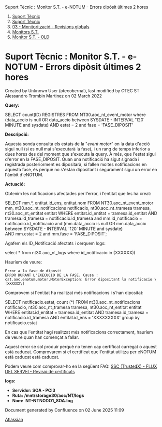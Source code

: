 Suport Tècnic : Monitor S.T. - e-NOTUM - Errors dipòsit últimes 2 hores  

1.  [Suport Tècnic](index.html)
2.  [Suport Tècnic](13893782.html)
3.  [03 - Monitorització - Revisions globals](26313327.html)
4.  [Monitors S.T.](Monitors-S.T._41522177.html)
5.  [Monitor S.T. - OLD](Monitor-S.T.---OLD_118555256.html)

Suport Tècnic : Monitor S.T. - e-NOTUM - Errors dipòsit últimes 2 hores
=======================================================================

Created by Unknown User (otecobernal), last modified by OTEC ST Alessandro Trombin Martinez on 02 March 2022

**Query:**

SELECT count(ID) REGISTRES
FROM NT30.aoc\_nt\_event\_motor
where (data\_accio is null OR data\_accio between SYSDATE - INTERVAL '120'
MINUTE and sysdate)
AND estat = 2
and fase = 'FASE\_DIPOSIT'

**Descripció:** 

Aquesta sonda consulta els estats de la "_event motor_" on la data d'acció sigui null (si es null mai s'executarà la fase), i un rang de temps inferior a dues hores des del moment que s'executa la query. A més, que l'estat sigui d'error en la FASE\_DIPOSIT. Quan una notificació ha sigut signada i registrada posteriorment es dipositarà, si fallen moltes notificacions en aquesta fase, és perquè no s'estan dipositant i segurament sigui un error en l'àmbit d'eNOTUM.

**Actuació:** 

Obtenim les notificacions afectades per l'error, i l'entitat que les ha creat:

SELECT mm.\*, entitat.id\_ens, entitat.nom
FROM NT30.aoc\_nt\_event\_motor mm, nt30.aoc\_nt\_notificacions notificacio, nt30.aoc\_nt\_tramesa tramesa, nt30.aoc\_nt\_entitat entitat
WHERE entitat.id\_entitat = tramesa.id\_entitat
AND tramesa.id\_tramesa = notificacio.id\_tramesa
and mm.id\_notificacio = notificacio.id\_notificacio
and (mm.data\_accio is null OR mm.data\_accio between SYSDATE - INTERVAL '120' MINUTE and sysdate)  
AND mm.estat = 2 and mm.fase = 'FASE\_DIPOSIT';

Agafem els ID\_Notificació afectats i cerquem logs:

select \* from nt30.aoc\_nt\_logs
where id\_notificacio in (XXXXXX))

Hauríem de veure:

	Error a la fase de diposit
	ERROR DURANT L'EXECUCIO DE LA FASE. Causa : cat.aoc.enotum.motor.MotorException: Error dipositant la notificacio \[XXXXXX\]

  

Comprovem si l'entitat ha realitzat més notificacions i s'han dipositat:

SELECT notificacio.estat, count (\*)
  FROM nt30.aoc\_nt\_notificacions notificacio,
       nt30.aoc\_nt\_tramesa       tramesa,
       nt30.aoc\_nt\_entitat       entitat
 WHERE entitat.id\_entitat = tramesa.id\_entitat
   AND tramesa.id\_tramesa = notificacio.id\_tramesa
AND entitat.id\_ens = 'XXXXXXXXX'
group by notificacio.estat

  

En cas que l'entitat hagi realitzat més notificacions correctament, hauríem de veure quan han començat a fallar.

Aquest error se sol produir perquè no tenen cap certificat carregat o aquest està caducat. Comprovarem si el certificat que l'entitat utilitza per eNOTUM està caducat està caducat.

Podem veure com comprovar-ho en la següent FAQ: [SSC (TrustedX) - FLUX DEL SERVEI - Revisió de certificats](26313660.html)

**logs:** 

*   **Servidor: SOA - PCI3**
*   **Ruta: /mnt/storage30/aoc/NT/logs**
*   **Nom:  NT-NTNODO1\_SOA.log**

Document generated by Confluence on 02 June 2025 11:09

[Atlassian](http://www.atlassian.com/)